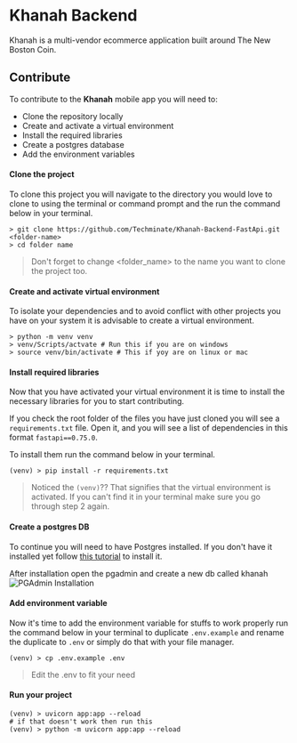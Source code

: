 # Khanah Backend
Khanah is a multi-vendor 
ecommerce application built around The New Boston Coin. 

## Contribute
To contribute to the **Khanah** mobile app you will need to:
- Clone the repository locally
- Create and activate a virtual environment
- Install the required libraries
- Create a postgres database
- Add the environment variables

#### Clone the project
To clone this project you will navigate to
the directory you would love to clone to using the terminal
or command prompt and the run the command below in your terminal.
```shell
> git clone https://github.com/Techminate/Khanah-Backend-FastApi.git <folder-name>
> cd folder name
```
> Don't forget to change <folder_name> to the name you want to
> clone the project too.

#### Create and activate virtual environment
To isolate your dependencies and to avoid conflict with other
projects you have on your system it is advisable to create a
virtual environment.
```shell
> python -m venv venv
> venv/Scripts/actvate # Run this if you are on windows
> source venv/bin/activate # This if yoy are on linux or mac
```

#### Install required libraries
Now that you have activated your virtual environment it is time
to install the necessary libraries for you to start contributing.

If you check the root folder of the files you have just cloned
you will see a `requirements.txt` file. Open it, and you will see
a list of dependencies in this format `fastapi==0.75.0`. 

To install them run the command below in your terminal.
```shell
(venv) > pip install -r requirements.txt
```

> Noticed the `(venv)`?? That signifies that the virtual environment
> is activated. If you can't find it in your terminal make sure you go
> through step 2 again.

#### Create a postgres DB
To continue you will need to have Postgres installed. If you don't have
it installed yet follow [this tutorial](https://youtu.be/YysG13sFGok) 
to install it.

After installation open the pgadmin and create a new db called khanah
![PGAdmin Installation](https://d2o1p3wqepjvn9.cloudfront.net/media/uploads/2021/03/17/db-connection-gif.gif)


#### Add environment variable
Now it's time to add the environment variable for stuffs to work properly
run the command below in your terminal to duplicate `.env.example`
and rename the duplicate to `.env` or simply do that with your file 
manager.

```shell
(venv) > cp .env.example .env
```

> Edit the .env to fit your need

#### Run your project
```shell
(venv) > uvicorn app:app --reload
# if that doesn't work then run this
(venv) > python -m uvicorn app:app --reload
```